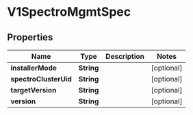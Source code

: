 # V1SpectroMgmtSpec

## Properties
Name | Type | Description | Notes
------------ | ------------- | ------------- | -------------
**installerMode** | **String** |  |  [optional]
**spectroClusterUid** | **String** |  |  [optional]
**targetVersion** | **String** |  |  [optional]
**version** | **String** |  |  [optional]
